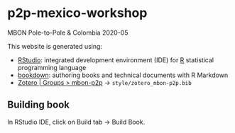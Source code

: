 # p2p-mexico-workshop
MBON Pole-to-Pole &amp; Colombia 2020-05

This website is generated using:

* [RStudio](https://www.rstudio.com/products/rstudio/download/#download): integrated development environment (IDE) for [R](https://cran.r-project.org/) statistical programming language
* [bookdown](https://bookdown.org/yihui/bookdown/introduction.html): authoring books and technical documents with R Markdown
* [Zotero | Groups > mbon-p2p](https://www.zotero.org/groups/2119598/mbon-p2p/items) -> `style/zotero_mbon-p2p.bib`


## Building book

In RStudio IDE, click on Build tab -> Build Book.
